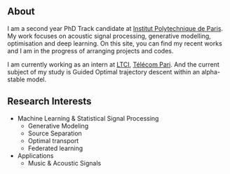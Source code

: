 ## About
I am a second year PhD Track candidate at [Institut Polytechnique de Paris](https://www.ip-paris.fr/en). My work focuses on acoustic signal processing, generative modelling, optimisation and deep learning. On this site, you can find my recent works and I am in the progress of arranging projects and codes.  

I am currently working as an intern at [LTCI](https://www.telecom-paris.fr/fr/recherche/labos/traitement-information-ltci), [Télécom Pari](https://www.telecom-paris.fr/). And the current subject of my study is Guided Optimal trajectory descent within an alpha-stable model.

## Research Interests
- Machine Learning & Statistical Signal Processing
    - Generative Modeling
    - Source Separation
    - Optimal transport
    - Federated learning
- Applications
    - Music & Acoustic Signals